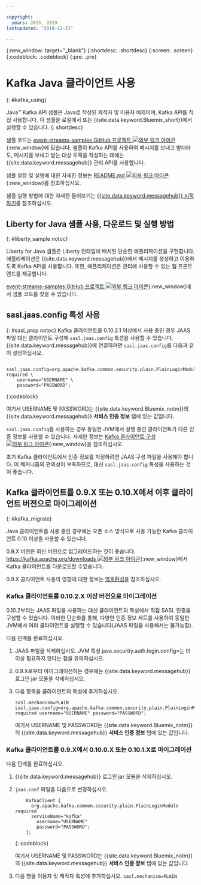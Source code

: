 ```yaml
---

copyright:
  years: 2015, 2019
lastupdated: "2018-12-21"

---
```


{:new_window: target="_blank"}
{:shortdesc: .shortdesc}
{:screen: .screen}
{:codeblock: .codeblock}
{:pre: .pre}

# Kafka Java 클라이언트 사용
{: #kafka_using}

<!-- 21/06/18 - removing until some content ready

## To do: instructions for getting started, with links for more information


## To do: simple send source and receive source in-line


## How to use, download, and run the Java Kafka API sample

-->

Java&trade; Kafka API 샘플은 Java로 작성된 제작자 및 이용자 예제이며, Kafka API를 직접 사용합니다. 이 샘플을 로컬에서 또는 {{site.data.keyword.Bluemix_short}}에서 실행할 수 있습니다.
{: shortdesc}

샘플 코드는 [event-streams-samples GitHub 프로젝트 ![외부 링크 아이콘](../../icons/launch-glyph.svg "외부 링크 아이콘")](https://github.com/ibm-messaging/event-streams-samples/tree/master/kafka-java-console-sample){:new_window}에 있습니다. 샘플이 Kafka API를 사용하여 메시지를 보내고 받더라도, 메시지를 보내고 받는 대상 토픽을 작성하는 데에는 {{site.data.keyword.messagehub}} 관리 API를 사용합니다.

샘플 설정 및 실행에 대한 자세한 정보는 [README.md ![외부 링크 아이콘](../../icons/launch-glyph.svg "외부 링크 아이콘")](https://github.com/ibm-messaging/event-streams-samples/tree/master/kafka-java-console-sample){:new_window}를 참조하십시오.

샘플 실행 방법에 대한 자세한 둘러보기는 [{{site.data.keyword.messagehub}} 시작하기](/docs/services/EventStreams/index.html#getting_started_steps)를 참조하십시오.

## Liberty for Java 샘플 사용, 다운로드 및 실행 방법
{: #liberty_sample notoc}

Liberty for Java 샘플은 Liberty 런타임에 배치된 단순한 애플리케이션을 구현합니다. 애플리케이션은 {{site.data.keyword.messagehub}}에서 메시지를 생성하고 이용하도록 Kafka API를 사용합니다.
또한, 애플리케이션은 관리에 사용할 수 있는 웹 프론트 엔드를 제공합니다.

[event-streams-samples GitHub 프로젝트 ![외부 링크 아이콘](../../icons/launch-glyph.svg "외부 링크 아이콘")](https://github.com/ibm-messaging/event-streams-samples/tree/master/kafka-java-liberty-sample){:new_window}에서 샘플 코드를 찾을 수 있습니다.

<!--
17/10/17 - Karen: following info duplicated at messagehub063 
-->

## sasl.jaas.config 특성 사용
{: #sasl_prop notoc}
Kafka 클라이언트를 0.10.2.1 이상에서 사용 중인 경우 JAAS 파일 대신 클라이언트 구성에 <code>sasl.jaas.config</code> 특성을 사용할 수 있습니다. {{site.data.keyword.messagehub}}에 연결하려면 <code>sasl.jaas.config</code>를 다음과 같이 설정하십시오.
<pre>
<code>    sasl.jaas.config=org.apache.kafka.common.security.plain.PlainLoginModule required \
    username="USERNAME" \
    password="PASSWORD";</code>
</pre>
{:codeblock}

여기서 USERNAME 및 PASSWORD는 {{site.data.keyword.Bluemix_notm}}의 {{site.data.keyword.messagehub}} **서비스 인증 정보** 탭에 있는 값입니다.

<code>sasl.jaas.config</code>를 사용하는 경우 동일한 JVM에서 실행 중인 클라이언트가 다른 인증 정보를 사용할 수 있습니다. 자세한 정보는
[Kafka 클라이언트 구성 ![외부 링크 아이콘](../../icons/launch-glyph.svg "외부 링크 아이콘")](http://kafka.apache.org/documentation/#security_sasl_plain_clientconfig){:new_window}을 참조하십시오.

초기 Kafka 클라이언트에서 인증 정보를 지정하려면 JAAS 구성 파일을 사용해야 합니다. 이 메커니즘의 편의성이 부족하므로, 대신 <code>sasl.jaas.config</code> 특성을 사용하는 것이 좋습니다.

<!--
23/04/18 - Karen: following migration info on production in messagehub084 
-->

## Kafka 클라이언트를 0.9.X 또는 0.10.X에서 이후 클라이언트 버전으로 마이그레이션
{: #kafka_migrate}


Java 클라이언트를 사용 중인 경우에는
오픈 소스 방식으로 사용 가능한 Kafka 클라이언트 0.10 이상을 사용할 수 있습니다. 

0.9.X 버전은 최신 버전으로 업그레이드하는 것이
좋습니다. [https://kafka.apache.org/downloads ![외부 링크 아이콘](../../icons/launch-glyph.svg "외부 링크 아이콘")](https://kafka.apache.org/downloads){:new_window}에서 Kafka 클라이언트를 다운로드할 수있습니다.

0.9.X 클라이언트 사용의 영향에 대한 정보는 [역호환성](/docs/services/EventStreams/eventstreams062.html#compatability)을 참조하십시오.



### Kafka 클라이언트를 0.10.2.X 이상 버전으로 마이그레이션

0.10.2부터는 JAAS 파일을 사용하는 대신 클라이언트의 특성에서 직접 SASL 인증을 구성할 수 있습니다. 이러한 단순화를 통해, 다양한 인증 정보 세트를 사용하여 동일한 JVM에서 여러 클라이언트를 실행할 수 있습니다(JAAS 파일을 사용해서는 불가능함).

다음 단계를 완료하십시오.

1. JAAS 파일을 삭제하십시오. JVM 특성 java.security.auth.login.config=<PATH TO JAAS>는 더 이상 필요하지 않다는 점을 유의하십시오.
2. 0.9.X로부터 마이그레이션하는 경우에는 {{site.data.keyword.messagehub}} 로그인 jar 모듈을 삭제하십시오.
2. 다음 항목을 클라이언트의 특성에 추가하십시오.
    ```
	sasl.mechanism=PLAIN
    sasl.jaas.config=org.apache.kafka.common.security.plain.PlainLoginModule required username="USERNAME" password="PASSWORD";
	```

	여기서 USERNAME 및 PASSWORD는 {{site.data.keyword.Bluemix_notm}}의 {{site.data.keyword.messagehub}} **서비스 인증 정보** 탭에 있는 값입니다.
	
	

### Kafka 클라이언트를 0.9.X에서 0.10.0.X 또는 0.10.1.X로 마이그레이션

다음 단계를 완료하십시오.

1. {{site.data.keyword.messagehub}} 로그인 jar 모듈을 삭제하십시오.
2. <code>jaas.conf</code> 파일을 다음으로 변경하십시오.
    ```
        KafkaClient {
          org.apache.kafka.common.security.plain.PlainLoginModule required
          serviceName="kafka"
            username="USERNAME"
            password="PASSWORD";
        };
    ```
    {: codeblock}

	여기서 USERNAME 및 PASSWORD는 {{site.data.keyword.Bluemix_notm}}의 {{site.data.keyword.messagehub}} **서비스 인증 정보** 탭에 있는 값입니다.
	
3. 다음 행을 이용자 및 제작자 특성에 추가하십시오. <code>sasl.mechanism=PLAIN</code>
